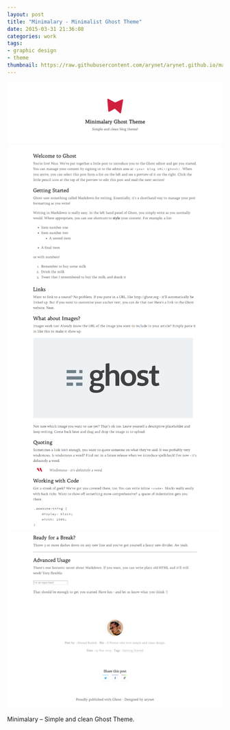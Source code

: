 ```yaml
---
layout: post
title: "Minimalary - Minimalist Ghost Theme"
date: 2015-03-31 21:36:08
categories: work
tags:
- graphic design
- theme
thumbnail: https://raw.githubusercontent.com/arynet/arynet.github.io/master/assets/img/work/minimalary-ghost.jpg
---
```

![Minimalary Header](https://raw.githubusercontent.com/arynet/arynet.github.io/master/assets/img/posts/minimalary/minimalary-header.png)
![Minimalary Content](https://raw.githubusercontent.com/arynet/arynet.github.io/master/assets/img/posts/minimalary/minimalary-middle.png)
![Minimalary footer](https://raw.githubusercontent.com/arynet/arynet.github.io/master/assets/img/posts/minimalary/minimalary-footer.png)

Minimalary – Simple and clean Ghost Theme.

